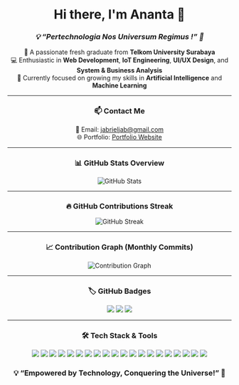 <h1 align="center">Hi there, I'm Ananta 👋</h1>

<h3 align="center"><em>💡 “Pertechnologia Nos Universum Regimus !” 🚀</em></h3>

<p align="center">
🚀 A passionate fresh graduate from <strong>Telkom University Surabaya</strong><br>
💻 Enthusiastic in <strong>Web Development</strong>, <strong>IoT Engineering</strong>, <strong>UI/UX Design</strong>, and <strong>System & Business Analysis</strong><br>
🎯 Currently focused on growing my skills in <strong>Artificial Intelligence</strong> and <strong>Machine Learning</strong>
</p>

---

<h3 align="center">📫 Contact Me</h3>

<p align="center">
📧 Email: <a href="mailto:jabrieljab@gmail.com">jabrieljab@gmail.com</a> <br>
🌐 Portfolio: <a href="https://ananta15-portfolio.vercel.app/">Portfolio Website</a>
</p>

---

<h3 align="center">📊 GitHub Stats Overview</h3>

<p align="center">
  <img src="https://github-readme-stats.vercel.app/api?username=Ananta1507&count_private=true&show_icons=true&hide=issues&hide_rank=true&theme=tokyonight" alt="GitHub Stats" />
</p>

---

<h3 align="center">🔥 GitHub Contributions Streak</h3>

<p align="center">
  <img src="https://streak-stats.demolab.com/?user=Ananta1507&theme=tokyonight" alt="GitHub Streak" />
</p>

---

<h3 align="center">📈 Contribution Graph (Monthly Commits)</h3>

<p align="center">
  <img src="https://github-readme-activity-graph.vercel.app/graph?username=Ananta1507&theme=tokyonight&area=true" alt="Contribution Graph" />
</p>

---

<h3 align="center">🏷️ GitHub Badges</h3>

<p align="center">
  <img src="https://img.shields.io/github/followers/Ananta1507?label=Followers&style=social" />
  <img src="https://img.shields.io/github/stars/Ananta1507/Ananta1507?style=social" />
  <img src="https://komarev.com/ghpvc/?username=Ananta1507&color=blue" />
</p>

---

<h3 align="center">🛠️ Tech Stack & Tools</h3>

<p align="center">
  <!-- Web Basics -->
  <img src="https://img.shields.io/badge/Code-HTML5-informational?style=flat&logo=html5&logoColor=white&color=E34F26"/>
  <img src="https://img.shields.io/badge/Code-CSS3-informational?style=flat&logo=css3&logoColor=white&color=1572B6"/>
  <img src="https://img.shields.io/badge/Code-JavaScript-informational?style=flat&logo=javascript&logoColor=white&color=F7DF1E"/>
    <!-- Programming Languages -->
  <img src="https://img.shields.io/badge/Code-PHP-informational?style=flat&logo=php&logoColor=white&color=777BB4"/>
  <img src="https://img.shields.io/badge/Code-C-informational?style=flat&logo=c&logoColor=white&color=A8B9CC"/>
  <img src="https://img.shields.io/badge/Code-C++-informational?style=flat&logo=c%2B%2B&logoColor=white&color=00599C"/>
  <img src="https://img.shields.io/badge/Code-Python-informational?style=flat&logo=python&logoColor=white&color=3776AB"/>
  
  <!-- Frameworks -->
  <img src="https://img.shields.io/badge/Framework-React-informational?style=flat&logo=react&logoColor=white&color=61DAFB"/>
  <img src="https://img.shields.io/badge/Framework-Vue.js-informational?style=flat&logo=vue.js&logoColor=white&color=4FC08D"/>
  <img src="https://img.shields.io/badge/Framework-Laravel-informational?style=flat&logo=laravel&logoColor=white&color=FF2D20"/>
  <img src="https://img.shields.io/badge/Framework-Flask-informational?style=flat&logo=flask&logoColor=white&color=000000"/>
  <!-- CSS Framework -->
  <img src="https://img.shields.io/badge/Style-Bootstrap-informational?style=flat&logo=bootstrap&logoColor=white&color=7952B3"/>
  <img src="https://img.shields.io/badge/Style-TailwindCSS-informational?style=flat&logo=tailwind-css&logoColor=white&color=38B2AC"/>
  <!-- Tools -->
<img src="https://img.shields.io/badge/Tools-Git-informational?style=flat&logo=git&logoColor=white&color=F05032"/>
<img src="https://img.shields.io/badge/Tools-Postman-informational?style=flat&logo=postman&logoColor=white&color=FF6C37"/>
<img src="https://img.shields.io/badge/Tools-Arduino-informational?style=flat&logo=arduino&logoColor=white&color=00979D"/>
<img src="https://img.shields.io/badge/UI/UX-Figma-informational?style=flat&logo=figma&logoColor=white&color=F24E1E"/>
<img src="https://img.shields.io/badge/Tools-Katalon_Studio-informational?style=flat&logo=katalon&logoColor=white&color=32C766"/>
<img src="https://img.shields.io/badge/Tools-Cisco_Packet_Tracer-informational?style=flat&logo=cisco&logoColor=white&color=1BA0D7"/>
<img src="https://img.shields.io/badge/Tools-VSCode-informational?style=flat&logo=visualstudiocode&logoColor=white&color=007ACC"/>

</p>

<h3 align="center">💡 “Empowered by Technology, Conquering the Universe!” 🚀</h3>
